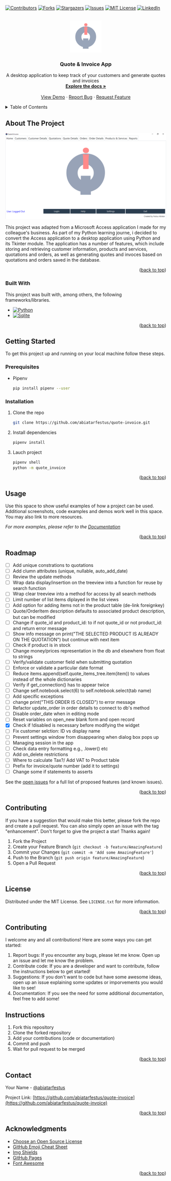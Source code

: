 <!-- Improved compatibility of back to top link: See: https://github.com/othneildrew/Best-README-Template/pull/73 -->
<a name="readme-top"></a>

[![Contributors][contributors-shield]][contributors-url]
[![Forks][forks-shield]][forks-url]
[![Stargazers][stars-shield]][stars-url]
[![Issues][issues-shield]][issues-url]
[![MIT License][license-shield]][license-url]
[![LinkedIn][linkedin-shield]][linkedin-url]



<!-- PROJECT LOGO -->
<br />
<div align="center">
  <a href="https://github.com/abiatarfestus/quote-invoice">
    <img src="quote_invoice/assets/main_logo.png" alt="Logo" width="100" height="100">
  </a>

  <h3 align="center">Quote & Invoice App</h3>

  <p align="center">
    A desktop application to keep track of your customers and generate quotes and invoices
    <br />
    <a href="https://github.com/abiatarfestus/quote-invoice"><strong>Explore the docs »</strong></a>
    <br />
    <br />
    <a href="https://github.com/abiatarfestus/quote-invoice">View Demo</a>
    ·
    <a href="https://github.com/abiatarfestus/quote-invoice/issues">Report Bug</a>
    ·
    <a href="https://github.com/abiatarfestus/quote-invoice/issues">Request Feature</a>
  </p>
</div>



<!-- TABLE OF CONTENTS -->
<details>
  <summary>Table of Contents</summary>
  <ol>
    <li>
      <a href="#about-the-project">About The Project</a>
      <ul>
        <li><a href="#built-with">Built With</a></li>
      </ul>
    </li>
    <li>
      <a href="#getting-started">Getting Started</a>
      <ul>
        <li><a href="#prerequisites">Prerequisites</a></li>
        <li><a href="#installation">Installation</a></li>
      </ul>
    </li>
    <li><a href="#usage">Usage</a></li>
    <li><a href="#roadmap">Roadmap</a></li>
    <li><a href="#contributing">Contributing</a></li>
    <li><a href="#license">License</a></li>
    <li><a href="#contact">Contact</a></li>
    <li><a href="#acknowledgments">Acknowledgments</a></li>
  </ol>
</details>



<!-- ABOUT THE PROJECT -->
## About The Project

[![Product Name Screen Shot][product-screenshot]](https://example.com)

This project was adapted from a Microsoft Access application I made for my colleague's business. As part of my Python learning journe, i decided to convert the Access application to a desktop application using Python and its Tkinter module. The application has a number of features, which include storing and retrieving customer information, products and services, quotations and orders, as well as generating quotes and invoces based on quotations and orders saved in the database.

<p align="right">(<a href="#readme-top">back to top</a>)</p>



### Built With

This project was built with, among others, the following frameworks/libraries.

* [![Python][Python]][Python-url]
* [![Sqlite][Sqlite]][Sqlite-url]

<p align="right">(<a href="#readme-top">back to top</a>)</p>



<!-- GETTING STARTED -->
## Getting Started

To get this project up and running on your local machine follow these steps.

### Prerequisites

* Pipenv
  ```sh
  pip install pipenv --user
  ```

### Installation

1. Clone the repo
   ```sh
   git clone https://github.com/abiatarfestus/quote-invoice.git
   ```
3. Install dependencies
   ```sh
   pipenv install
   ```
4. Lauch project
   ```sh
   pipenv shell
   python -m quote_invoice
   ```


<p align="right">(<a href="#readme-top">back to top</a>)</p>



<!-- USAGE EXAMPLES -->
## Usage

Use this space to show useful examples of how a project can be used. Additional screenshots, code examples and demos work well in this space. You may also link to more resources.

_For more examples, please refer to the [Documentation](https://example.com)_

<p align="right">(<a href="#readme-top">back to top</a>)</p>



<!-- ROADMAP -->
## Roadmap

- [ ] Add unique constrations to quotations
- [ ] Add clumn attributes (unique, nullable, auto_add_date)
- [ ] Review the update methods
- [ ] Wrap data display/insertion on the treeview into a function for reuse by search function
- [ ] Wrap clear treeview into a method for access by all search methods
- [ ] Limit number of list items diplayed in the list views
- [ ] Add option for adding items not in the product table (de-link foreignkey)
- [ ] Quote/OrderItem description defaults to associated product description, but can be modified
- [ ] Change if quote_id and product_id: to if not quote_id or not product_id: and return error message
- [ ] Show info message on print("THE SELECTED PRODUCT IS ALREADY ON THE QUOTATION") but continue with next item
- [ ] Check if product is in stock 
- [ ] Change money/prices representation in the db and elsewhere from float to strings
- [ ] Verify/validate customer field when submitting quotation
- [ ] Enforce or validate a particular date format
- [ ] Reduce items.append(self.quote_items_tree.item(item)) to values instead of the whole dictionaries
- [ ] Verify if get_connection() has to appear twice
- [ ] Change self.notebook.select(6) to self.notebook.select(tab name)
- [ ] Add specific exceptions
- [ ] change print("THIS ORDER IS CLOSED") to error message
- [ ] Refactor update_order in order details to connect to db's method
- [ ] Disable order_date when in editing mode
- [ ] Reset variables on open_new blank form and open record
- [x] Check if !disabled is necessary before modifying the widget
- [ ] Fix customer selction: ID vs display name
- [ ] Prevent settings window from disappearing when dialog box pops up
- [ ] Managing session in the app
- [ ] Check data entry formatting e.g., .lower() etc
- [ ] Add on_delete restrictions
- [ ] Where to calculate Tax?/ Add VAT to Product table
- [ ] Prefix for invoice/quote number (add it to settings)
- [ ] Change some if statements to asserts 

See the [open issues](https://github.com/abiatarfestus/quote-invoice/issues) for a full list of proposed features (and known issues).

<p align="right">(<a href="#readme-top">back to top</a>)</p>



<!-- CONTRIBUTING -->
## Contributing

If you have a suggestion that would make this better, please fork the repo and create a pull request. You can also simply open an issue with the tag "enhancement".
Don't forget to give the project a star! Thanks again!

1. Fork the Project
2. Create your Feature Branch (`git checkout -b feature/AmazingFeature`)
3. Commit your Changes (`git commit -m 'Add some AmazingFeature'`)
4. Push to the Branch (`git push origin feature/AmazingFeature`)
5. Open a Pull Request

<p align="right">(<a href="#readme-top">back to top</a>)</p>



<!-- LICENSE -->
## License

Distributed under the MIT License. See `LICENSE.txt` for more information.

<p align="right">(<a href="#readme-top">back to top</a>)</p>

## Contributing
I welcome any and all contributions! Here are some ways you can get started:
1. Report bugs: If you encounter any bugs, please let me know. Open up an issue and let me know the problem.
2. Contribute code: If you are a developer and want to contribute, follow the instructions below to get started!
3. Suggestions: If you don't want to code but have some awesome ideas, open up an issue explaining some updates or imporvements you would like to see!
4. Documentation: If you see the need for some additional documentation, feel free to add some!

## Instructions
1. Fork this repository
2. Clone the forked repository
3. Add your contributions (code or documentation)
4. Commit and push
5. Wait for pull request to be merged

<p align="right">(<a href="#readme-top">back to top</a>)</p>

<!-- CONTACT -->
## Contact

Your Name - [@abiatarfestus](https://twitter.com/abiatarfestus)

Project Link: [https://github.com/abiatarfestus/quote-invoice](https://github.com/abiatarfestus/quote-invoice)

<p align="right">(<a href="#readme-top">back to top</a>)</p>


<!-- ACKNOWLEDGMENTS -->
## Acknowledgments

* [Choose an Open Source License](https://choosealicense.com)
* [GitHub Emoji Cheat Sheet](https://www.webpagefx.com/tools/emoji-cheat-sheet)
* [Img Shields](https://dev.to/envoy_/150-badges-for-github-pnk)
* [GitHub Pages](https://pages.github.com)
* [Font Awesome](https://fontawesome.com)

<p align="right">(<a href="#readme-top">back to top</a>)</p>

<!-- MARKDOWN LINKS & IMAGES -->
<!-- https://www.markdownguide.org/basic-syntax/#reference-style-links -->
[contributors-shield]: https://img.shields.io/github/contributors/abiatarfestus/quote-invoice.svg?style=for-the-badge
[contributors-url]: https://github.com/abiatarfestus/quote-invoice/contributors
[forks-shield]: https://img.shields.io/github/forks/abiatarfestus/quote-invoice.svg?style=for-the-badge
[forks-url]: https://github.com/abiatarfestus/quote-invoice/network/members
[stars-shield]: https://img.shields.io/github/stars/abiatarfestus/quote-invoice.svg?style=for-the-badge
[stars-url]: https://github.com/abiatarfestus/quote-invoice/stargazers
[issues-shield]: https://img.shields.io/github/issues/abiatarfestus/quote-invoice.svg?style=for-the-badge
[issues-url]: https://github.com/abiatarfestus/quote-invoice/issues
[license-shield]: https://img.shields.io/github/license/abiatarfestus/quote-invoice.svg?style=for-the-badge
[license-url]: https://github.com/abiatarfestus/quote-invoice/blob/master/LICENSE.txt
[linkedin-shield]: https://img.shields.io/badge/-LinkedIn-black.svg?style=for-the-badge&logo=linkedin&colorB=555
[linkedin-url]: https://www.linkedin.com/in/festus-abiatar-35b33b215/
[product-screenshot]: quote_invoice/assets/screenshot.png
[Python]: https://img.shields.io/badge/Python-14354C?style=for-the-badge&logo=python&logoColor=white
[Python-url]: https://python.org/
[Sqlite]: https://img.shields.io/badge/SQLite-07405E?style=for-the-badge&logo=sqlite&logoColor=white
[Sqlite-url]: https://sqlite.org/